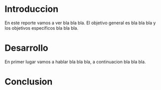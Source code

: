 # Introduccion

En este reporte vamos a ver bla bla bla.
El objetivo general es bla bla bla y los objetivos especificos bla bla bla.

# Desarrollo

En primer lugar vamos a hablar bla bla bla, a continuacion bla bla bla.

# Conclusion